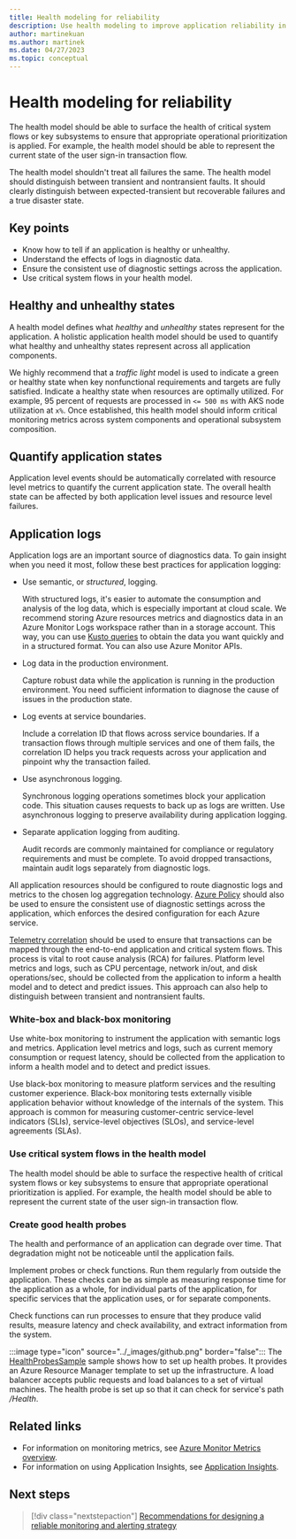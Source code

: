 ```yaml
---
title: Health modeling for reliability
description: Use health modeling to improve application reliability in Azure. Differentiate between healthy and unhealthy states. Learn how to quantify application states.
author: martinekuan
ms.author: martinek
ms.date: 04/27/2023
ms.topic: conceptual
---
```


# Health modeling for reliability

The health model should be able to surface the health of critical system flows or key subsystems to ensure that appropriate operational prioritization is applied. For example, the health model should be able to represent the current state of the user sign-in transaction flow.

The health model shouldn't treat all failures the same. The health model should distinguish between transient and nontransient faults. It should clearly distinguish between expected-transient but recoverable failures and a true disaster state.

## Key points

- Know how to tell if an application is healthy or unhealthy.
- Understand the effects of logs in diagnostic data.
- Ensure the consistent use of diagnostic settings across the application.
- Use critical system flows in your health model.

## Healthy and unhealthy states

A health model defines what *healthy* and *unhealthy* states represent for the application. A holistic application health model should be used to quantify what healthy and unhealthy states represent across all application components.

We highly recommend that a *traffic light* model is used to indicate a green or healthy state when key nonfunctional requirements and targets are fully satisfied. Indicate a healthy state when resources are optimally utilized. For example, 95 percent of requests are processed in `<= 500 ms` with AKS node utilization at `x%`. Once established, this health model should inform critical monitoring metrics across system components and operational subsystem composition.

## Quantify application states

Application level events should be automatically correlated with resource level metrics to quantify the current application state. The overall health state can be affected by both application level issues and resource level failures.

## Application logs

Application logs are an important source of diagnostics data. To gain insight when you need it most, follow these best practices for application logging:

- Use semantic, or *structured*, logging.

  With structured logs, it's easier to automate the consumption and analysis of the log data, which is especially important at cloud scale. We recommend storing Azure resources metrics and diagnostics data in an Azure Monitor Logs workspace rather than in a storage account. This way, you can use [Kusto queries](/azure/data-explorer/kusto/concepts/#kusto-queries) to obtain the data you want quickly and in a structured format. You can also use Azure Monitor APIs.

- Log data in the production environment.

  Capture robust data while the application is running in the production environment. You need sufficient information to diagnose the cause of issues in the production state.

- Log events at service boundaries.

  Include a correlation ID that flows across service boundaries. If a transaction flows through multiple services and one of them fails, the correlation ID helps you track requests across your application and pinpoint why the transaction failed.

- Use asynchronous logging.

  Synchronous logging operations sometimes block your application code. This situation causes requests to back up as logs are written. Use asynchronous logging to preserve availability during application logging.

- Separate application logging from auditing.

  Audit records are commonly maintained for compliance or regulatory requirements and must be complete. To avoid dropped transactions, maintain audit logs separately from diagnostic logs.

All application resources should be configured to route diagnostic logs and metrics to the chosen log aggregation technology. [Azure Policy](https://azure.microsoft.com/services/azure-policy/) should also be used to ensure the consistent use of diagnostic settings across the application, which enforces the desired configuration for each Azure service.

[Telemetry correlation](/azure/azure-monitor/app/distributed-tracing-telemetry-correlation) should be used to ensure that transactions can be mapped through the end-to-end application and critical system flows. This process is vital to root cause analysis (RCA) for failures. Platform level metrics and logs, such as CPU percentage, network in/out, and disk operations/sec, should be collected from the application to inform a health model and to detect and predict issues. This approach can also help to distinguish between transient and nontransient faults.

### White-box and black-box monitoring

Use white-box monitoring to instrument the application with semantic logs and metrics. Application level metrics and logs, such as current memory consumption or request latency, should be collected from the application to inform a health model and to detect and predict issues.

Use black-box monitoring to measure platform services and the resulting customer experience. Black-box monitoring tests externally visible application behavior without knowledge of the internals of the system. This approach is common for measuring customer-centric service-level indicators (SLIs), service-level objectives (SLOs), and service-level agreements (SLAs).

### Use critical system flows in the health model

The health model should be able to surface the respective health of critical system flows or key subsystems to ensure that appropriate operational prioritization is applied. For example, the health model should be able to represent the current state of the user sign-in transaction flow.

### Create good health probes

The health and performance of an application can degrade over time. That degradation might not be noticeable until the application fails.

Implement probes or check functions. Run them regularly from outside the application. These checks can be as simple as measuring response time for the application as a whole, for individual parts of the application, for specific services that the application uses, or for separate components.

Check functions can run processes to ensure that they produce valid results, measure latency and check availability, and extract information from the system.

:::image type="icon" source="../_images/github.png" border="false"::: The [HealthProbesSample](https://github.com/mspnp/samples/tree/master/Reliability/HealthProbesSample) sample shows how to set up health probes. It provides an Azure Resource Manager template to set up the infrastructure. A load balancer accepts public requests and load balances to a set of virtual machines. The health probe is set up so that it can check for service's path */Health*.

## Related links

- For information on monitoring metrics, see [Azure Monitor Metrics overview](/azure/azure-monitor/essentials/data-platform-metrics).
- For information on using Application Insights, see [Application Insights](/azure/azure-monitor/app/app-insights-overview).

## Next steps

> [!div class="nextstepaction"]
> [Recommendations for designing a reliable monitoring and alerting strategy](../reliability/monitoring-alerting-strategy.md)

